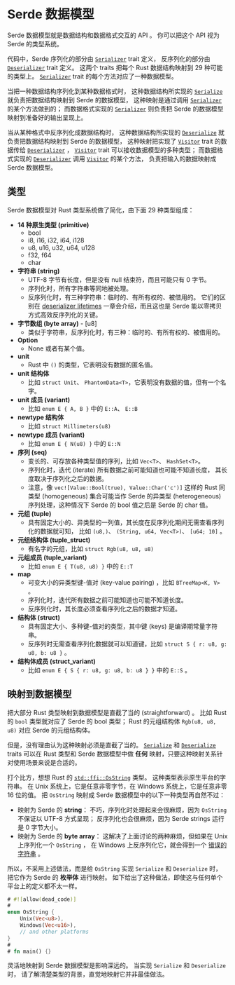 # Serde 数据模型

Serde 数据模型就是数据结构和数据格式交互的 API 。
你可以把这个 API 视为 Serde 的类型系统。 

代码中，Serde 序列化的部分由 [`Serializer`] trait 定义，
反序列化的部分由 [`Deserializer`] trait 定义。
这两个 traits 把每个 Rust 数据结构映射到 29 种可能的类型上。
[`Serializer`] trait 的每个方法对应了一种数据模型。

当把一种数据结构序列化到某种数据格式时，
这种数据结构所实现的 [`Serialize`] 就负责把数据结构映射到 Serde 的数据模型，
这种映射是通过调用 [`Serializer`] 的某个方法做到的；
而数据格式实现的 [`Serializer`] 则负责把 Serde 的数据模型映射到准备好的输出呈现上。

当从某种格式中反序列化成数据结构时，
这种数据结构所实现的 [`Deserialize`] 就负责把数据结构映射到 Serde 的数据模型，
这种映射把实现了 [`Visitor`] trait 的数据传给 [`Deserializer`] ，
[`Visitor`] trait 可以接收数据模型的多种类型；
而数据格式实现的 [`Deserializer`] 调用 [`Visitor`] 的某个方法，
负责把输入的数据映射成 Serde 数据模型。

[`Serializer`]: https://docs.serde.rs/serde/trait.Serializer.html
[`Deserializer`]: https://docs.serde.rs/serde/trait.Deserializer.html
[`Serialize`]: https://docs.serde.rs/serde/trait.Serialize.html
[`Deserialize`]: https://docs.serde.rs/serde/trait.Deserialize.html
[`Visitor`]: https://docs.serde.rs/serde/de/trait.Visitor.html

## 类型

Serde 数据模型对 Rust 类型系统做了简化，由下面 29 种类型组成：

- **14 种原生类型 (primitive)**
  - bool
  - i8, i16, i32, i64, i128
  - u8, u16, u32, u64, u128
  - f32, f64
  - char
- **字符串 (string)**
  - UTF-8 字节有长度，但是没有 null 结束符，而且可能只有 0 字节。
  - 序列化时，所有字符串等同地被处理。
  - 反序列化时，有三种字符串：临时的、有所有权的、被借用的。
    它们的区别在 [deserializer lifetimes][Understanding deserializer lifetimes] 
    一章会介绍，而且这也是 Serde 能以零拷贝方式高效反序列化的关键。
- **字节数组 (byte array)** - [u8]
  - 类似于字符串，反序列化时，有三种：临时的、有所有权的、被借用的。
- **Option**
  - None 或者有某个值。
- **unit**
  - Rust 中 `()` 的类型，它表明没有数据的匿名值。
- **unit 结构体**
  - 比如 `struct Unit`、 `PhantomData<T>`，它表明没有数据的值，但有一个名字。
- **unit 成员 (variant)**
  - 比如 `enum E { A, B }` 中的 `E::A`、 `E::B`
- **newtype 结构体**
  - 比如 `struct Millimeters(u8)`
- **newtype 成员 (variant)**
  - 比如 `enum E { N(u8) }` 中的 `E::N`
- **序列 (seq)**
  - 变长的、可存放各种类型值的序列，比如 `Vec<T>`、 `HashSet<T>`。
  - 序列化时，迭代 (iterate) 所有数据之前可能知道也可能不知道长度，
    其长度取决于序列化之后的数据。
  - 注意，像 `vec![Value::Bool(true), Value::Char('c')]` 这样的 Rust 
    同类型 (homogeneous) 集合可能当作 Serde 的异类型 (heterogeneous) 序列处理，这种情况下 
    Serde 的 bool 值之后是 Serde 的 char 值。
- **元组 (tuple)**
  - 具有固定大小的、异类型的一列值，其长度在反序列化期间无需查看序列化的数据就可知，
    比如 `(u8,)`、 `(String, u64, Vec<T>)`、 `[u64; 10]` 。
- **元组结构体 (tuple_struct)**
  - 有名字的元组，比如 `struct Rgb(u8, u8, u8)`
- **元组成员 (tuple_variant)**
  - 比如 `enum E { T(u8, u8) }` 中的 `E::T`
- **map**
  - 可变大小的异类型键-值对 (key-value pairing) ，比如 `BTreeMap<K, V>` 。
  - 序列化时，迭代所有数据之前可能知道也可能不知道长度。
  - 反序列化时，其长度必须查看序列化之后的数据才知道。
- **结构体 (struct)**
  - 具有固定大小、多种键-值对的类型，其中键 (keys) 是编译期常量字符串。
  - 反序列时无需查看序列化数据就可以知道键，比如 `struct S { r: u8, g: u8, b: u8 }` 。
- **结构体成员 (struct_variant)**
  - 比如 `enum E { S { r: u8, g: u8, b: u8 } }` 中的 `E::S` 。

[Understanding deserializer lifetimes]: lifetimes.md

## 映射到数据模型

把大部分 Rust 类型映射到数据模型是直截了当的 (straightforward) 。
比如 Rust 的 `bool` 类型就对应了 Serde 的 bool 类型；
Rust 的元组结构体 `Rgb(u8, u8, u8)` 对应 Serde 的元组结构体。

但是，没有理由认为这种映射必须是直截了当的。
[`Serialize`] 和 [`Deserialize`] traits 可以在 Rust 类型和 Serde 数据模型中做 **任何** 
映射，只要这种映射关系针对使用场景来说是合适的。

打个比方，想想 Rust 的 [`std::ffi::OsString`] 类型。
这种类型表示原生平台的字符串。
在 Unix 系统上，它是任意非零字节，在 Windows 系统上，它是任意非零 16 位的值。
把 `OsString` 映射成 Serde 数据模型中的以下一种类型再自然不过：

- 映射为 Serde 的 **string**：
  不巧，序列化时处理起来会很麻烦，因为 `OsString` 不保证以 UTF-8 方式呈现；
  反序列化也会很麻烦，因为 Serde strings 运行是 0 字节大小。
- 映射为 Serde 的 **byte array**：
  这解决了上面讨论的两种麻烦，但如果在 Unix 上序列化一个 `OsString` ，
  在 Windows 上反序列化它，就会得到一个 [错误的字符串][the wrong string] 。

所以，不采用上述做法，而是给 `OsString` 实现 `Serialize` 和 `Deserialize` 时，
把它作为 Serde 的 **枚举体** 进行映射。
如下给出了这种做法，即使这与任何单个平台上的定义都不太一样。

```rust
# #![allow(dead_code)]
#
enum OsString {
    Unix(Vec<u8>),
    Windows(Vec<u16>),
    // and other platforms
}
#
# fn main() {}
```

灵活地映射到 Serde 数据模型是影响深远的。
当实现 `Serialize` 和 `Deserialize` 时，
请了解清楚类型的背景，直觉地映射它并非最佳做法。

[`std::ffi::OsString`]: https://doc.rust-lang.org/std/ffi/struct.OsString.html
[the wrong string]: https://www.joelonsoftware.com/2003/10/08/the-absolute-minimum-every-software-developer-absolutely-positively-must-know-about-unicode-and-character-sets-no-excuses/
